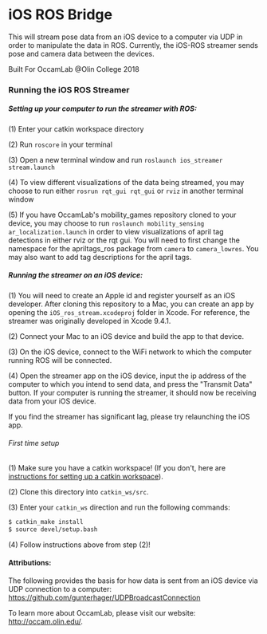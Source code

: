 # iOS ROS Bridge

This will stream pose data from an iOS device to a computer via UDP in order to manipulate the data in ROS. Currently, the iOS-ROS streamer sends pose and camera data between the devices.

Built For OccamLab @Olin College 2018

### Running the iOS ROS Streamer

##### Setting up your computer to run the streamer with ROS:

(1) Enter your catkin workspace directory

(2) Run `roscore` in your terminal

(3) Open a new terminal window and run `roslaunch ios_streamer stream.launch`

(4) To view different visualizations of the data being streamed, you may choose to run either `rosrun rqt_gui rqt_gui` or `rviz` in another terminal window

(5) If you have OccamLab's mobility_games repository cloned to your device, you may choose to run `roslaunch mobility_sensing ar_localization.launch` in order to view visualizations of april tag detections in either rviz or the rqt gui. You will need to first change the namespace for the apriltags_ros package from `camera` to `camera_lowres`. You may also want to add tag descriptions for the april tags.

##### Running the streamer on an iOS device:

(1) You will need to create an Apple id and register yourself as an iOS developer. After cloning this repository to a Mac, you can create an app by opening the `iOS_ros_stream.xcodeproj` folder in Xcode. For reference, the streamer was originally developed in Xcode 9.4.1. 

(2) Connect your Mac to an iOS device and build the app to that device.

(3) On the iOS device, connect to the WiFi network to which the computer running ROS will be connected.

(4) Open the streamer app on the iOS device, input the ip address of the computer to which you intend to send data, and press the "Transmit Data" button. If your computer is running the streamer, it should now be receiving data from your iOS device.

If you find the streamer has significant lag, please try relaunching the iOS app.

###### First time setup

(1) Make sure you have a catkin workspace! (If you don't, here are [instructions for setting up a catkin workspace](http://wiki.ros.org/catkin/Tutorials/create_a_workspace)).

(2) Clone this directory into `catkin_ws/src`.

(3) Enter your `catkin_ws` direction and run the following commands:

```bash
$ catkin_make install
$ source devel/setup.bash
```

(4) Follow instructions above from step (2)!

#### Attributions:
The following provides the basis for how data is sent from an iOS device via UDP connection to a computer:
https://github.com/gunterhager/UDPBroadcastConnection

To learn more about OccamLab, please visit our website: http://occam.olin.edu/.
